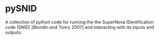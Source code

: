 # pySNID
A collection of python code for running the the SuperNova IDentification code (SNID) [Blondin and Tonry 2007] and interacting with its inputs and outputs.
